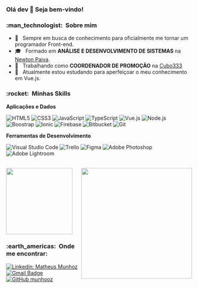 
### Olá dev 👋 Seja bem-vindo!

<h3> :man_technologist: &nbsp;Sobre mim </h3>

- 🤔 &nbsp; Sempre em busca de conhecimento para oficialmente me tornar um programador Front-end.
- 🎓 &nbsp; Formado em **ANÁLISE E DESENVOLVIMENTO DE SISTEMAS** na <a href="https://newtonpaiva.br/">Newton Paiva</a>.
- 💼 &nbsp; Trabalhando como **COORDENADOR DE PROMOÇÃO** na <a href="https://cubo333.com.br/">Cubo333</a>
- 🌱 &nbsp; Atualmente estou estudando para aperfeiçoar o meu conhecimento em Vue.js.

<h3> :rocket: &nbsp;Minhas Skills </h3>

**Aplicações e Dados** 

  ![HTML5](https://img.shields.io/badge/HTML5-E34F26?style=for-the-badge&logo=html5&logoColor=white)
  ![CSS3](https://img.shields.io/badge/CSS3-1572B6?style=for-the-badge&logo=css3&logoColor=white)
  ![JavaScript](https://img.shields.io/badge/JavaScript-F7DF1E?style=for-the-badge&logo=javascript&logoColor=black)
  ![TypeScript](https://img.shields.io/badge/TypeScript-007ACC?style=for-the-badge&logo=typescript&logoColor=white)
  ![Vue.js](https://img.shields.io/badge/Vue.js-35495E?style=for-the-badge&logo=vue.js&logoColor=4FC08D)
  ![Node.js](https://img.shields.io/badge/Node.js-43853D?style=for-the-badge&logo=node.js&logoColor=white)
  ![Boostrap](https://img.shields.io/badge/Bootstrap-563D7C?style=for-the-badge&logo=bootstrap&logoColor=white)
  ![Ionic](https://img.shields.io/badge/Ionic-3880FF?style=for-the-badge&logo=ionic&logoColor=white)
  ![Firebase](https://img.shields.io/badge/Firebase-F29D0C?style=for-the-badge&logo=firebase&logoColor=white)
  ![Bitbucket](https://img.shields.io/badge/Bitbucket-0747a6?style=for-the-badge&logo=bitbucket&logoColor=white)
  ![Git](https://img.shields.io/badge/Git-E34F26?style=for-the-badge&logo=git&logoColor=white)

**Ferramentas de Desenvolvimento**

  ![Visual Studio Code](https://img.shields.io/badge/Visual%20Studio%20Code-0078d7.svg?style=for-the-badge&logo=visual-studio-code&logoColor=white)
  ![Trello](https://img.shields.io/badge/Trello-0052CC?style=for-the-badge&logo=trello&logoColor=white)
  ![Figma](https://img.shields.io/badge/Figma-F24E1E?style=for-the-badge&logo=figma&logoColor=white)
  ![Adobe Photoshop](https://img.shields.io/badge/Adobe%20Photoshop-31A8FF?style=for-the-badge&logo=Adobe%20Photoshop&logoColor=black)
  ![Adobe Lightroom](https://img.shields.io/badge/Adobe%20Lightroom-31A8FF?style=for-the-badge&logo=Adobe%20Lightroom&logoColor=white)

<br/>
<img align="right" width="300" src="https://media4.giphy.com/media/qgQUggAC3Pfv687qPC/giphy.gif?cid=790b7611a2c88940458017e592e7596265d47793e3507f0e&rid=giphy.gif&ct=g" />
<a href="https://github.com/munhooz">
  <img height="180em" src="https://github-readme-stats.vercel.app/api?username=munhooz&theme=radical&show_icons=true" />
</a>

<br/>

<h3> :earth_americas: &nbsp;Onde me encontrar: </h3> 

[![Linkedin: Matheus Munhoz](https://img.shields.io/badge/-LinkedIn-blue?style=flat-square&logo=Linkedin&logoColor=white&link=https://www.linkedin.com/in/matheus-munhooz/)](https://www.linkedin.com/in/matheus-munhooz/)
[![Gmail Badge](https://img.shields.io/badge/-munhoz99.br@gmail.com-006bed?style=flat-square&logo=Gmail&logoColor=white&link=mailto:munhoz99.br@gmail.com)](mailto:munhoz99.br@gmail.com)
[![GitHub munhooz]( https://img.shields.io/github/followers/munhooz?label=follow&style=social)](munhooz)
